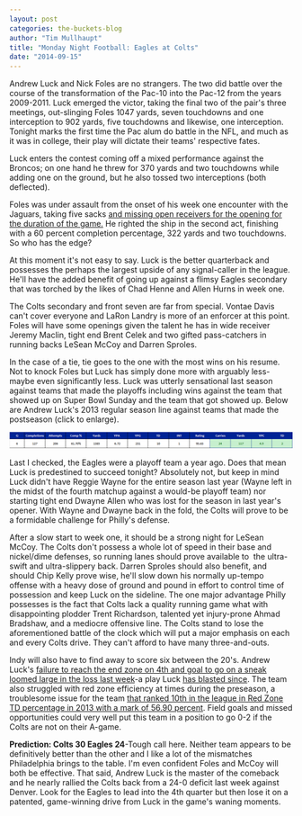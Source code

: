 ```yaml
---
layout: post
categories: the-buckets-blog
author: "Tim Mullhaupt"
title: "Monday Night Football: Eagles at Colts"
date: "2014-09-15"
---
```


Andrew Luck and Nick Foles are no strangers. The two did battle over the course of the transformation of the Pac-10 into the Pac-12 from the years 2009-2011. Luck emerged the victor, taking the final two of the pair's three meetings, out-slinging Foles 1047 yards, seven touchdowns and one interception to 902 yards, five touchdowns and likewise, one interception. Tonight marks the first time the Pac alum do battle in the NFL, and much as it was in college, their play will dictate their teams' respective fates.

Luck enters the contest coming off a mixed performance against the Broncos; on one hand he threw for 370 yards and two touchdowns while adding one on the ground, but he also tossed two interceptions (both deflected).

Foles was under assault from the onset of his week one encounter with the Jaguars, taking five sacks [and missing open receivers for the opening for the duration of the game.](https://twitter.com/smartfootball/status/509735431207141376/photo/1) He righted the ship in the second act, finishing with a 60 percent completion percentage, 322 yards and two touchdowns. So who has the edge?

At this moment it's not easy to say. Luck is the better quarterback and possesses the perhaps the largest upside of any signal-caller in the league. He'll have the added benefit of going up against a flimsy Eagles secondary that was torched by the likes of Chad Henne and Allen Hurns in week one.

The Colts secondary and front seven are far from special. Vontae Davis can't cover everyone and LaRon Landry is more of an enforcer at this point. Foles will have some openings given the talent he has in wide receiver Jeremy Maclin, tight end Brent Celek and two gifted pass-catchers in running backs LeSean McCoy and Darren Sproles.

In the case of a tie, tie goes to the one with the most wins on his resume. Not to knock Foles but Luck has simply done more with arguably less-maybe even significantly less. Luck was utterly sensational last season against teams that made the playoffs including wins against the team that showed up on Super Bowl Sunday and the team that got showed up. Below are Andrew Luck's 2013 regular season line against teams that made the postseason (click to enlarge).

[![Luck v Playoff Teams](/img/Luck-v-Playoff-Teams.png)](http://www.thehighscreen.com/wp-content/uploads/2014/09/Luck-v-Playoff-Teams.png)

Last I checked, the Eagles were a playoff team a year ago. Does that mean Luck is predestined to succeed tonight? Absolutely not, but keep in mind Luck didn't have Reggie Wayne for the entire season last year (Wayne left in the midst of the fourth matchup against a would-be playoff team) nor starting tight end Dwayne Allen who was lost for the season in last year's opener. With Wayne and Dwayne back in the fold, the Colts will prove to be a formidable challenge for Philly's defense.

After a slow start to week one, it should be a strong night for LeSean McCoy. The Colts don't possess a whole lot of speed in their base and nickel/dime defenses, so running lanes should prove available to  the ultra-swift and ultra-slippery back. Darren Sproles should also benefit, and should Chip Kelly prove wise, he'll slow down his normally up-tempo offense with a heavy dose of ground and pound in effort to control time of possession and keep Luck on the sideline. The one major advantage Philly possesses is the fact that Colts lack a quality running game what with disappointing plodder Trent Richardson, talented yet injury-prone Ahmad Bradshaw, and a mediocre offensive line. The Colts stand to lose the aforementioned battle of the clock which will put a major emphasis on each and every Colts drive. They can't afford to have many three-and-outs.

Indy will also have to find away to score six between the 20's. Andrew Luck's [failure to reach the end zone on 4th and goal to go on a sneak loomed large in the loss last week](http://www.nfl.com/videos/denver-broncos/0ap3000000391292/Broncos-shut-down-Colts-with-goal-line-stop)\-a play Luck [has blasted since](http://www.nfl.com/videos/denver-broncos/0ap3000000391292/Broncos-shut-down-Colts-with-goal-line-stop). The team also struggled with red zone efficiency at times during the preseason, a troublesome issue for the team [that ranked 10th in the league in Red Zone TD percentage in 2013 with a mark of 56.90 percent](http://www.teamrankings.com/nfl/stat/red-zone-scoring-pct?date=2014-02-02). Field goals and missed opportunities could very well put this team in a position to go 0-2 if the Colts are not on their A-game.

**Prediction: Colts 30 Eagles 24**\-Tough call here. Neither team appears to be definitively better than the other and I like a lot of the mismatches Philadelphia brings to the table. I'm even confident Foles and McCoy will both be effective. That said, Andrew Luck is the master of the comeback and he nearly rallied the Colts back from a 24-0 deficit last week against Denver. Look for the Eagles to lead into the 4th quarter but then lose it on a patented, game-winning drive from Luck in the game's waning moments.

